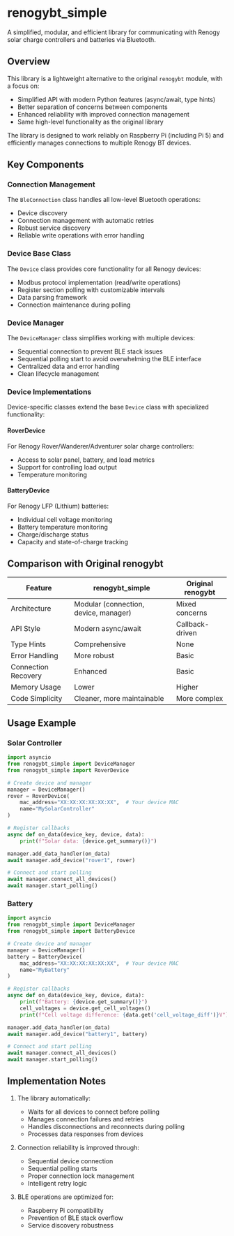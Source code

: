 # renogybt_simple

A simplified, modular, and efficient library for communicating with Renogy solar charge controllers and batteries via Bluetooth.

## Overview

This library is a lightweight alternative to the original `renogybt` module, with a focus on:

- Simplified API with modern Python features (async/await, type hints)
- Better separation of concerns between components
- Enhanced reliability with improved connection management
- Same high-level functionality as the original library

The library is designed to work reliably on Raspberry Pi (including Pi 5) and efficiently manages connections to multiple Renogy BT devices.

## Key Components

### Connection Management

The `BleConnection` class handles all low-level Bluetooth operations:
- Device discovery
- Connection management with automatic retries
- Robust service discovery
- Reliable write operations with error handling

### Device Base Class

The `Device` class provides core functionality for all Renogy devices:
- Modbus protocol implementation (read/write operations)
- Register section polling with customizable intervals
- Data parsing framework
- Connection maintenance during polling

### Device Manager

The `DeviceManager` class simplifies working with multiple devices:
- Sequential connection to prevent BLE stack issues
- Sequential polling start to avoid overwhelming the BLE interface
- Centralized data and error handling
- Clean lifecycle management

### Device Implementations

Device-specific classes extend the base `Device` class with specialized functionality:

#### RoverDevice
For Renogy Rover/Wanderer/Adventurer solar charge controllers:
- Access to solar panel, battery, and load metrics
- Support for controlling load output
- Temperature monitoring

#### BatteryDevice
For Renogy LFP (Lithium) batteries:
- Individual cell voltage monitoring
- Battery temperature monitoring
- Charge/discharge status
- Capacity and state-of-charge tracking

## Comparison with Original renogybt

| Feature | renogybt_simple | Original renogybt |
|---------|----------------|-------------------|
| Architecture | Modular (connection, device, manager) | Mixed concerns |
| API Style | Modern async/await | Callback-driven |
| Type Hints | Comprehensive | None |
| Error Handling | More robust | Basic |
| Connection Recovery | Enhanced | Basic |
| Memory Usage | Lower | Higher |
| Code Simplicity | Cleaner, more maintainable | More complex |

## Usage Example

### Solar Controller

```python
import asyncio
from renogybt_simple import DeviceManager
from renogybt_simple import RoverDevice

# Create device and manager
manager = DeviceManager()
rover = RoverDevice(
    mac_address="XX:XX:XX:XX:XX:XX",  # Your device MAC
    name="MySolarController"
)

# Register callbacks
async def on_data(device_key, device, data):
    print(f"Solar data: {device.get_summary()}")

manager.add_data_handler(on_data)
await manager.add_device("rover1", rover)

# Connect and start polling
await manager.connect_all_devices()
await manager.start_polling()
```

### Battery

```python
import asyncio
from renogybt_simple import DeviceManager
from renogybt_simple import BatteryDevice

# Create device and manager
manager = DeviceManager()
battery = BatteryDevice(
    mac_address="XX:XX:XX:XX:XX:XX",  # Your device MAC
    name="MyBattery"
)

# Register callbacks
async def on_data(device_key, device, data):
    print(f"Battery: {device.get_summary()}")
    cell_voltages = device.get_cell_voltages()
    print(f"Cell voltage difference: {data.get('cell_voltage_diff')}V")

manager.add_data_handler(on_data)
await manager.add_device("battery1", battery)

# Connect and start polling
await manager.connect_all_devices()
await manager.start_polling()
```

## Implementation Notes

1. The library automatically:
   - Waits for all devices to connect before polling
   - Manages connection failures and retries
   - Handles disconnections and reconnects during polling
   - Processes data responses from devices

2. Connection reliability is improved through:
   - Sequential device connection
   - Sequential polling starts
   - Proper connection lock management
   - Intelligent retry logic

3. BLE operations are optimized for:
   - Raspberry Pi compatibility
   - Prevention of BLE stack overflow
   - Service discovery robustness